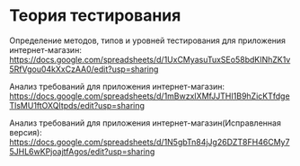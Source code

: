 # Теория тестирования

Определение методов, типов и уровней тестирования для приложения интернет-магазин:
https://docs.google.com/spreadsheets/d/1UxCMyasuTuxSEo58bdKINhZK1v5RfVgou04kXxCzAA0/edit?usp=sharing

Анализ требований для приложения интернет-магазин:
https://docs.google.com/spreadsheets/d/1mBwzxIXMfJJTHI1B9hZicKTfdgeTlsMU1ftOXQItpds/edit?usp=sharing

Анализ требований для приложения интернет-магазин(Исправленная версия):
https://docs.google.com/spreadsheets/d/1N5gbTn84jJg26DZT8FH46CMy75JHL6wKPjoajtfAgos/edit?usp=sharing

